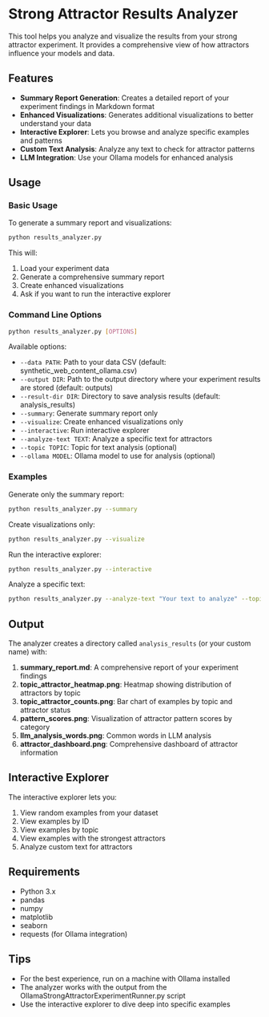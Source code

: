 # Strong Attractor Results Analyzer

This tool helps you analyze and visualize the results from your strong attractor experiment. It provides a comprehensive view of how attractors influence your models and data.

## Features

- **Summary Report Generation**: Creates a detailed report of your experiment findings in Markdown format
- **Enhanced Visualizations**: Generates additional visualizations to better understand your data
- **Interactive Explorer**: Lets you browse and analyze specific examples and patterns
- **Custom Text Analysis**: Analyze any text to check for attractor patterns
- **LLM Integration**: Use your Ollama models for enhanced analysis

## Usage

### Basic Usage

To generate a summary report and visualizations:

```bash
python results_analyzer.py
```

This will:
1. Load your experiment data
2. Generate a comprehensive summary report
3. Create enhanced visualizations
4. Ask if you want to run the interactive explorer

### Command Line Options

```bash
python results_analyzer.py [OPTIONS]
```

Available options:

- `--data PATH`: Path to your data CSV (default: synthetic_web_content_ollama.csv)
- `--output DIR`: Path to the output directory where your experiment results are stored (default: outputs)
- `--result-dir DIR`: Directory to save analysis results (default: analysis_results)
- `--summary`: Generate summary report only
- `--visualize`: Create enhanced visualizations only
- `--interactive`: Run interactive explorer
- `--analyze-text TEXT`: Analyze a specific text for attractors
- `--topic TOPIC`: Topic for text analysis (optional)
- `--ollama MODEL`: Ollama model to use for analysis (optional)

### Examples

Generate only the summary report:
```bash
python results_analyzer.py --summary
```

Create visualizations only:
```bash
python results_analyzer.py --visualize
```

Run the interactive explorer:
```bash
python results_analyzer.py --interactive
```

Analyze a specific text:
```bash
python results_analyzer.py --analyze-text "Your text to analyze" --topic "technology" --ollama "deepseek-r1"
```

## Output

The analyzer creates a directory called `analysis_results` (or your custom name) with:

1. **summary_report.md**: A comprehensive report of your experiment findings
2. **topic_attractor_heatmap.png**: Heatmap showing distribution of attractors by topic
3. **topic_attractor_counts.png**: Bar chart of examples by topic and attractor status
4. **pattern_scores.png**: Visualization of attractor pattern scores by category
5. **llm_analysis_words.png**: Common words in LLM analysis
6. **attractor_dashboard.png**: Comprehensive dashboard of attractor information

## Interactive Explorer

The interactive explorer lets you:

1. View random examples from your dataset
2. View examples by ID
3. View examples by topic
4. View examples with the strongest attractors
5. Analyze custom text for attractors

## Requirements

- Python 3.x
- pandas
- numpy
- matplotlib
- seaborn
- requests (for Ollama integration)

## Tips

- For the best experience, run on a machine with Ollama installed
- The analyzer works with the output from the OllamaStrongAttractorExperimentRunner.py script
- Use the interactive explorer to dive deep into specific examples
